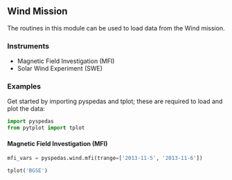 
## Wind Mission
The routines in this module can be used to load data from the Wind mission. 

### Instruments
- Magnetic Field Investigation (MFI)
- Solar Wind Experiment (SWE)

### Examples
Get started by importing pyspedas and tplot; these are required to load and plot the data:

```python
import pyspedas
from pytplot import tplot
```

#### Magnetic Field Investigation (MFI)

```python
mfi_vars = pyspedas.wind.mfi(trange=['2013-11-5', '2013-11-6'])

tplot('BGSE')
```

